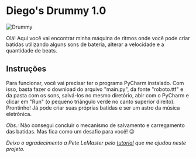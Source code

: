 # Diego's Drummy 1.0

![Drummy](https://user-images.githubusercontent.com/86161329/203876784-8d3e998c-bb1b-4bc0-ab9f-f0a07eec8c67.jpg)

Olá! Aqui você vai encontrar minha máquina de ritmos onde você pode criar batidas utilizando alguns sons de bateria, alterar a velocidade e a quantidade de beats.

## Instruções

Para funcionar, você vai precisar ter o programa PyCharm instalado. Com isso, basta fazer o download do arquivo "main.py", da fonte "roboto.ttf" e da pasta com os sons, salvá-los no mesmo diretório, abir com o PyCharm e clicar em "Run" (o pequeno triângulo verde no canto superior direito). Prontinho! Já pode criar suas próprias batidas e ser um astro da música eletrônica.

*Obs.:* Não consegui concluir o mecanismo de salvamento e carregamento das batidas. Mas fica como um desafio para você! 😉

*Deixo o agradecimento a Pete LeMaster pelo [tutorial](https://www.freecodecamp.org/news/create-a-drum-machine-with-python-and-pygame/) que me ajudou neste projeto.*
